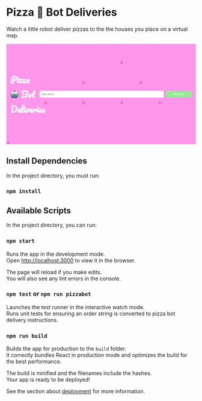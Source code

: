 # Pizza 🤖 Bot Deliveries

Watch a little robot deliver pizzas to the the houses you place on a virtual map.

![Pizza 🤖 Bot Deliveries Demo](demo.gif?raw=true "Pizza 🤖 Bot Deliveries Demo")

## Install Dependencies

In the project directory, you must run:

### `npm install`


## Available Scripts

In the project directory, you can run:

### `npm start`

Runs the app in the development mode.<br>
Open [http://localhost:3000](http://localhost:3000) to view it in the browser.

The page will reload if you make edits.<br>
You will also see any lint errors in the console.

### `npm test` or `npm run pizzabot`

Launches the test runner in the interactive watch mode.<br>
Runs unit tests for ensuring an order string is converted to pizza bot delivery instructions.

### `npm run build`

Builds the app for production to the `build` folder.<br>
It correctly bundles React in production mode and optimizes the build for the best performance.

The build is minified and the filenames include the hashes.<br>
Your app is ready to be deployed!

See the section about [deployment](https://facebook.github.io/create-react-app/docs/deployment) for more information.

